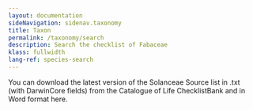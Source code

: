 ```yaml
---
layout: documentation
sideNavigation: sidenav.taxonomy
title: Taxon
permalink: /taxonomy/search
description: Search the checklist of Fabaceae
klass: fullwidth
lang-ref: species-search
---
```

You can download the latest version of the Solanceae Source list in .txt (with DarwinCore fields) from the Catalogue of Life ChecklistBank and in Word format here.

<!--react and gbif component-->
<script src="https://unpkg.com/react@16/umd/react.production.min.js"></script>
<script src="https://unpkg.com/react-dom@16/umd/react-dom.production.min.js"></script>

<script src="https://cdn.jsdelivr.net/gh/CatalogueOfLife/portal-components@{{site.col.version}}/umd/col-browser.min.js" ></script>

<div id="search"></div>

<script >
'use strict';
const e = React.createElement;
class Search extends React.Component {

    render() {

      return e(
        ColBrowser.Search,
        { 
          catalogueKey: '{{site.col.catalogueKey}}',
          pathToTree: '/taxonomy/browse',
          pathToSearch: '/taxonomy/search',
          pathToTaxon: '/taxonomy/taxon/',
          defaultTaxonKey: '{{site.col.defaultTaxonKey}}',
          citation: 'top' 
        }
      );
    }
  }

const domContainer = document.querySelector('#search');
ReactDOM.render(e(Search), domContainer);
</script>

